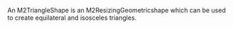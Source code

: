 An M2TriangleShape is an M2ResizingGeometricshape which can be used to create equilateral and isosceles triangles.
